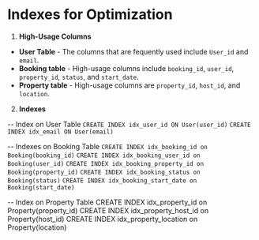 # Indexes for Optimization

1. **High-Usage Columns**

- **User Table** - The columns that are fequently used include ```User_id``` and ```email```.
- **Booking table** - High-usage columns include ```booking_id```, ```user_id```, ```property_id```, ```status```, and ```start_date```.
- **Property table** - High-usage columns are ```property_id```, ```host_id```, and ```location```. 


2. **Indexes**


-- Index on User Table
```CREATE INDEX idx_user_id ON User(user_id)```
```CREATE INDEX idx_email ON User(email)```

-- Indexes on Booking Table
```CREATE INDEX idx_booking_id on Booking(booking_id)```
```CREATE INDEX idx_booking_user_id on Booking(user_id)```
```CREATE INDEX idx_booking_property_id on Booking(property_id)```
```CREATE INDEX idx_booking_status on Booking(status)```
```CREATE INDEX idx_booking_start_date on Booking(start_date)```

-- Index on Property Table
CREATE INDEX idx_property_id on Property(property_id)
CREATE INDEX idx_property_host_id on Property(host_id)
CREATE INDEX idx_property_location on Property(location)
